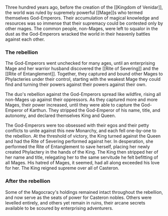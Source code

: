 Three hundred years ago, before the creation of the [[Kingdom of Venidar]], the world was ruled by supremely powerful [[Mage]]s who termed themselves God-Emperors. Their accumulation of magical knowledge and resources was so immense that their supremacy could be contested only by other mages. The common people, non-Mages, were left to squalor in the dust as the God-Emperors wracked the world in their heavenly battles against each other.
### The rebellion
The God-Emperors went unchecked for many ages, until an enterprising Mage and her warrior husband discovered the [[Rite of Severing]] and the [[Rite of Entanglement]]. Together, they captured and bound other Mages to Phylacteries under their control, starting with the weakest Mage they could find and turning their powers against their powers against their own.

The duo's rebellion against the God-Emperors spread like wildfire, rising all non-Mages up against their oppressors. As they captured more and more Mages, their power increased, until they were able to capture the God-Emperor of Karthun. They stripped the God-Emperor of his name, title, and autonomy, and declared themselves King and Queen.

The God-Emperors were too obsessed with their egos and their petty conflicts to unite against this new Monarchy, and each fell one-by-one to the rebellion. At the threshold of victory, the King turned against the Queen and had the Rite of Severing performed against her. In desperation, she performed the Rite of Entanglement to save herself, placing her newly created Phylactery in the hands of the King. The King then stripped her of her name and title, relegating her to the same servitude he felt befitting of all Mages. His hatred of Mages, it seemed, had all along exceeded his love for her. The King reigned supreme over all of Casteron.
### After the rebellion
Some of the Magocracy's holdings remained intact throughout the rebellion, and now serve as the seats of power for Casteron nobles. Others were levelled entirely, and others yet remain in ruins, their arcane secrets available to be scoured by enterprising adventurers.